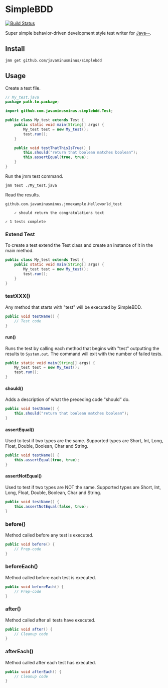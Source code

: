 # SimpleBDD

[![Build Status](https://travis-ci.org/javaminusminus/simplebdd.svg?branch=master)](https://travis-ci.org/javaminusminus/simplebdd)

Super simple behavior-driven development style test writer for [Java--](https://github.com/javaminusminus/jmm).

## Install

    jmm get github.com/javaminusminus/simplebdd

## Usage

Create a test file.

```java
// My_test.java
package path.to.package;

import github.com.javaminusminus.simplebdd.Test;

public class My_test extends Test {
    public static void main(String[] args) {
        My_test test = new My_test();
        test.run();
    }

    public void testThatThisIsTrue() {
        this.should("return that boolean matches boolean");
        this.assertEqual(true, true);
    }
}
```

Run the jmm test command.

    jmm test ./My_test.java

Read the results.

    github.com.javaminusminus.jmmexample.Helloworld_test

        ✓ should return the congratulations text

    ✓ 1 tests complete

### Extend Test

To create a test extend the Test class and create an instance of it in the main method.

```java
public class My_test extends Test {
    public static void main(String[] args) {
        My_test test = new My_test();
        test.run();
    }
}
```

### testXXX()

Any method that starts with "test" will be executed by SimpleBDD.

```java
public void testName() {
    // Test code
}
```

#### run()

Runs the test by calling each method that begins with "test" outputting the results to `System.out`. The command will exit with the number of failed tests.

```java
public static void main(String[] args) {
    My_test test = new My_test();
    test.run();
}
```

#### should()

Adds a description of what the preceding code "should" do.

```java
public void testName() {
    this.should("return that boolean matches boolean");
}
```

#### assertEqual()

Used to test if two types are the same. Supported types are Short, Int, Long, Float, Double, Boolean, Char and String.

```java
public void testName() {
    this.assertEqual(true, true);
}
```

#### assertNotEqual()

Used to test if two types are NOT the same. Supported types are Short, Int, Long, Float, Double, Boolean, Char and String.

```java
public void testName() {
    this.assertNotEqual(false, true);
}
```

### before()

Method called before any test is executed.

```java
public void before() {
    // Prep-code
}
```

### beforeEach()

Method called before each test is executed.

```java
public void beforeEach() {
    // Prep-code
}
```

### after()

Method called after all tests have executed.

```java
public void after() {
    // Cleanup code
}
```

### afterEach()

Method called after each test has executed.

```java
public void afterEach() {
    // Cleanup code
}
```
